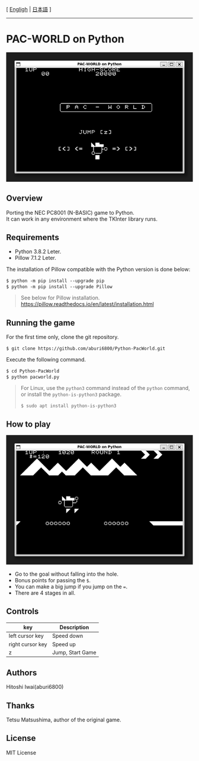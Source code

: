 [ [Engligh](README.md) | [日本語](README_ja.md) ]

---
# PAC-WORLD on Python

<img src="Images/screenshot001.png">

## Overview

Porting the NEC PC8001 (N-BASIC) game to Python.  
It can work in any environment where the TKInter library runs.

## Requirements

* Python 3.8.2 Leter.  
* Pillow 7.1.2 Leter.  

The installation of Pillow compatible with the Python version is done below:  
```
$ python -m pip install --upgrade pip
$ python -m pip install --upgrade Pillow
```

> See below for Pillow installation.  
> <https://pillow.readthedocs.io/en/latest/installation.html>

## Running the game

For the first time only, clone the git repository.
```
$ git clone https://github.com/aburi6800/Python-PacWorld.git
```

Execute the following command.
```
$ cd Python-PacWorld
$ python pacworld.py
```

> For Linux, use the `python3` command instead of the `python` command,  
> or install the `python-is-python3` package.  
> ```
> $ sudo apt install python-is-python3
> ```

## How to play

<img src="Images/screenshot002.png">

- Go to the goal without falling into the hole.  
- Bonus points for passing the `$`.
- You can make a big jump if you jump on the `=`.
- There are 4 stages in all.

## Controls

|key|Description|
| --- | --- |
|left cursor key|Speed down|
|right cursor key|Speed up|
|z|Jump, Start Game|

## Authors
Hitoshi Iwai(aburi6800)

## Thanks
Tetsu Matsushima, author of the original game.

## License
MIT License


